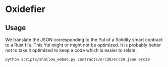 # Oxidefier

## Usage

We translate the JSON corresponding to the Yul of a Solidity smart contract to a Rust file. This Yul might or might not be optimized. It is probably better not to take it optimized to keep a code which is easier to relate.

```sh
python scripts/shallow_embed.py contracts/erc20/erc20.json erc20
```
